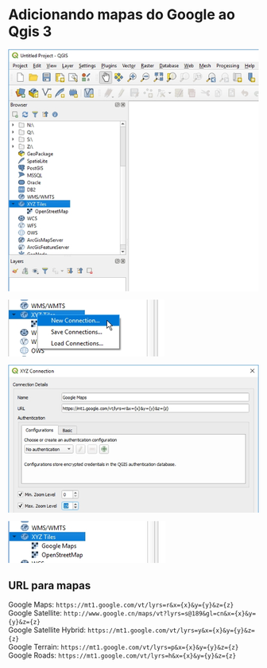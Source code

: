 # Adicionando mapas do Google ao Qgis 3

![-](.\figs\qgis_xyz.jpg)

![-](.\figs\qgis_xyz_new_connection.jpg)

![-](.\figs\qgis_xyz_config.jpg)

![-](.\figs\qgis_xyz_new_connection_02.jpg)

## URL para mapas

Google Maps:                ```https://mt1.google.com/vt/lyrs=r&x={x}&y={y}&z={z}               ```<br>
Google Satellite:           ```http://www.google.cn/maps/vt?lyrs=s@189&gl=cn&x={x}&y={y}&z={z}  ```<br>
Google Satellite Hybrid:    ```https://mt1.google.com/vt/lyrs=y&x={x}&y={y}&z={z}               ```<br>
Google Terrain:             ```https://mt1.google.com/vt/lyrs=p&x={x}&y={y}&z={z}               ```<br>
Google Roads:               ```https://mt1.google.com/vt/lyrs=h&x={x}&y={y}&z={z}               ```<br>